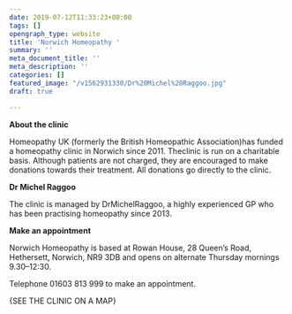 ```yaml
---
date: 2019-07-12T11:33:23+00:00
tags: []
opengraph_type: website
title: 'Norwich Homeopathy '
summary: ''
meta_document_title: ''
meta_description: ''
categories: []
featured_image: "/v1562931330/Dr%20Michel%20Raggoo.jpg"
draft: true

---
```

**About the clinic**

Homeopathy UK (formerly the British Homeopathic Association)has funded a homeopathy clinic in Norwich since 2011. Theclinic is run on a charitable basis. Although patients are not charged, they are encouraged to make donations towards their treatment. All donations go directly to the clinic.

**Dr Michel Raggoo**

The clinic is managed by DrMichelRaggoo, a highly experienced GP who has been practising homeopathy since 2013.

**Make an appointment**

Norwich Homeopathy is based at Rowan House, 28 Queen’s Road, Hethersett, Norwich, NR9 3DB and opens on alternate Thursday mornings 9.30–12:30.

Telephone 01603 813 999 to make an appointment.

{SEE THE CLINIC ON A MAP}

#### 